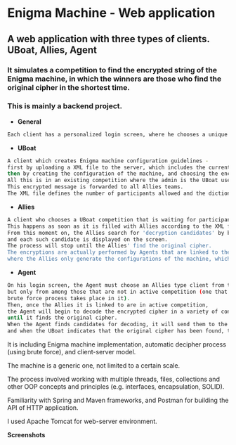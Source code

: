 # Enigma Machine - Web application
## A web application with three types of clients. UBoat, Allies, Agent

### It simulates a competition to find the encrypted string of the Enigma machine, in which the winners are those who find the original cipher in the shortest time.

### This is mainly a backend project.

- **General**
```bash
Each client has a personalized login screen, where he chooses a unique username from all types of clients.
```
- **UBoat**
```bash
A client which creates Enigma machine configuration guidelines - 
first by uploading a XML file to the server, which includes the current Enigma machine that is used, 
then by creating the configuration of the machine, and choosing the encrypted message to be decrypted. 
All this is in an existing competition where the admin is the UBoat user.
This encrypted message is forwarded to all Allies teams.
The XML file defines the number of participants allowed and the dictionary used in the competition.
```

- **Allies**
```bash
A client who chooses a UBoat competition that is waiting for participants, and joins it, until it starts. 
This happens as soon as it is filled with Allies according to the XML file definitions. 
From this moment on, the Allies search for 'decryption candidates' by brute force, 
and each such candidate is displayed on the screen. 
The process will stop until the Allies' find the original cipher.
The encryptions are actually performed by Agents that are linked to the Allies, 
where the Allies only generate the configurations of the machine, which each Agent encrypts by itself.
```

- **Agent**
```bash
On his login screen, the Agent must choose an Allies type client from the multitude of options presented to him, 
but only from among those that are not in active competition (one that has started and in fact the whole 
brute force process takes place in it).
Then, once the Allies it is linked to are in active competition, 
the Agent will begin to decode the encrypted cipher in a variety of configurations, 
until it finds the original cipher.
When the Agent finds candidates for decoding, it will send them to the Allies, 
and when the UBoat indicates that the original cipher has been found, the identity of the winning Allies will be announced.
```


It is including Enigma machine implementation, automatic decipher process (using brute force), and client-server model. 

The machine is a generic one, not limited to a certain scale. 

The process involved working with multiple threads, files, collections and other OOP concepts and principles (e.g. interfaces, encapsulation, SOLID). 

Familiarity with Spring and Maven frameworks, and Postman for building the API of HTTP application.

I used Apache Tomcat for web-server environment.



**Screenshots**
